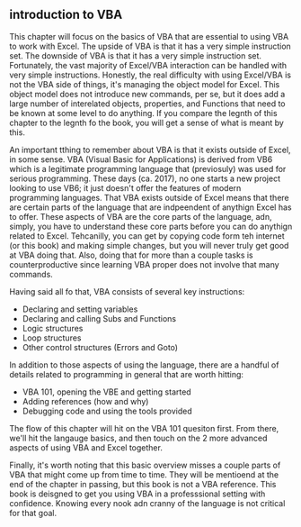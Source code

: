 ## introduction to VBA

This chapter will focus on the basics of VBA that are essential to using VBA to work with Excel.  The upside of VBA is that it has a very simple instruction set.  The downside of VBA is that it has a very simple instruction set.  Fortunately, the vast majority of Excel/VBA interaction can be handled with very simple instructions.  Honestly, the real difficulty with using Excel/VBA is not the VBA side of things, it's managing the object model for Excel. This object model does not introduce new commands, per se, but it does add a large number of interelated objects, properties, and Functions that need to be known at some level to do anything.  If you compare the legnth of this chapter to the legnth fo the book, you will get a sense of what is meant by this.

An important tthing to remember about VBA is that it exists outside of Excel, in some sense.  VBA (Visual Basic for Applications) is derived from VB6 which is a legitimate programming language that (previosuly) was used for serious programming.  These days (ca. 2017), no one starts a new project looking to use VB6; it just doesn't offer the features of modern programming languages.  That VBA exists outside of Excel means that there are certain parts of the language that are indpeendent of anythign Excel has to offer.  These aspects of VBA are the core parts of the language, adn, simply, you have to understand these core parts before you can do anythign related to Excel.  Tehcanilly, you can get by copying code form teh internet (or this book) and making simple changes, but you will never truly get good at VBA doing that.  Also, doing that for more than a couple tasks is counterproductive since learning VBA proper does not involve that many commands.

Having said all fo that, VBA consists of several key instructions:

* Declaring and setting variables
* Declaring and calling Subs and Functions
* Logic structures
* Loop structures
* Other control structures (Errors and Goto)

In addition to those aspects of using the language, there are a handful of details related to programming in general that are worth hitting:

* VBA 101, opening the VBE and getting started
* Adding references (how and why)
* Debugging code and using the tools provided

The flow of this chapter will hit on the VBA 101 quesiton first.  From there, we'll hit the langauge basics, and then touch on the 2 more advanced aspects of using VBA and Excel together.

Finally, it's worth noting that this basic overview misses a couple parts of VBA that might come up from time to time.  They will be mentioend at the end of the chapter in passing, but this book is not a VBA reference.  This book is deisgned to get you using VBA in a professsional setting with confidence.  Knowing every nook adn cranny of the language is not critical for that goal.
